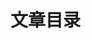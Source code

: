# 文章目录

<!-- @include: ./js/list.md -->

<!-- @include: ./css/list.md -->

<!-- @include: ./nginx/list.md -->
